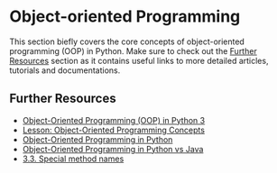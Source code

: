 # Object-oriented Programming

This section biefly covers the core concepts of object-oriented programming (OOP) in Python.
Make sure to check out the [Further Resources](#further-resources) section as it contains useful links to more detailed articles, tutorials and documentations.


## Further Resources

- [Object-Oriented Programming (OOP) in Python 3](https://realpython.com/python3-object-oriented-programming/)
- [Lesson: Object-Oriented Programming Concepts](https://docs.oracle.com/javase/tutorial/java/concepts/)
- [Object-Oriented Programming in Python](https://python-textbok.readthedocs.io/en/1.0/Object_Oriented_Programming.html)
- [Object-Oriented Programming in Python vs Java](https://realpython.com/oop-in-python-vs-java/)
- [3.3. Special method names](https://docs.python.org/3/reference/datamodel.html#special-method-names)
